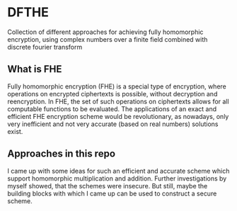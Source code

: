# DFTHE
Collection of different approaches for achieving fully homomorphic encryption, using complex numbers over a finite field combined with discrete fourier transform

## What is FHE
Fully homomorphic encryption (FHE) is a special type of encryption, where operations on encrypted ciphertexts is possible, without decryption and reencryption. In FHE, the set of such operations on ciphertexts allows for all computable functions to be evaluated. The applications of an exact and efficient FHE encryption scheme would be revolutionary, as nowadays, only very inefficient and not very accurate (based on real numbers) solutions exist. 

## Approaches in this repo
I came up with some ideas for such an efficient and accurate scheme which support homomorphic multiplication and addition. Further investigations by myself showed, that the schemes were insecure. But still, maybe the building blocks with which I came up can be used to construct a secure scheme. 
